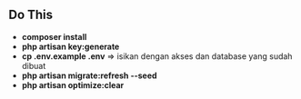 ## Do This

- **composer install**
- **php artisan key:generate**
- **cp .env.example .env**
=> isikan dengan akses dan database yang sudah dibuat
- **php artisan migrate:refresh --seed**
- **php artisan optimize:clear**
